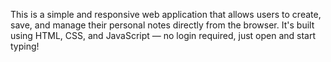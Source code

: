This is a simple and responsive web application that allows users to create, save, and manage their personal notes directly from the browser. It's built using HTML, CSS, and JavaScript — no login required, just open and start typing!
